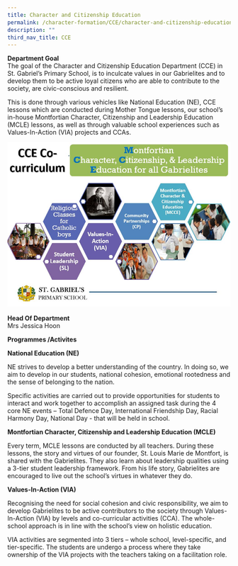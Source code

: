 ```yaml
---
title: Character and Citizenship Education
permalink: /character-formation/CCE/character-and-citizenship-education/
description: ""
third_nav_title: CCE
---
```

**Department Goal**   
The goal of the Character and Citizenship Education Department (CCE) in St. Gabriel’s Primary School, is to inculcate values in our Gabrielites and to develop them to be active loyal citizens who are able to contribute to the society, are civic-conscious and resilient.

This is done through various vehicles like National Education (NE), CCE lessons which are conducted during Mother Tongue lessons, our school’s in-house Montfortian Character, Citizenship and Leadership Education (MCLE) lessons, as well as through valuable school experiences such as Values-In-Action (VIA) projects and CCAs.

![](/images/CCE%20Curriculum.jpeg)

**Head Of Department**  
Mrs Jessica Hoon  
  
**Programmes /Activites** 

**National Education (NE)**  

NE strives to develop a better understanding of the country. In doing so, we aim to develop in our students, national cohesion, emotional rootedness and the sense of belonging to the nation.

Specific activities are carried out to provide opportunities for students to interact and work together to accomplish an assigned task during the 4 core NE events – Total Defence Day, International Friendship Day, Racial Harmony Day, National Day - that will be held in school.

  

**Montfortian Character, Citizenship and Leadership Education (MCLE)**  

Every term, MCLE lessons are conducted by all teachers. During these lessons, the story and virtues of our founder, St. Louis Marie de Montfort, is shared with the Gabrielites. They also learn about leadership qualities using a 3-tier student leadership framework. From his life story, Gabrielites are encouraged to live out the school’s virtues in whatever they do.

**Values-In-Action (VIA)**

Recognising the need for social cohesion and civic responsibility, we aim to develop Gabrielites to be active contributors to the society through Values-In-Action (VIA) by levels and co-curricular activities (CCA). The whole-school approach is in line with the school’s view on holistic education.

VIA activities are segmented into 3 tiers – whole school, level-specific, and tier-specific. The students are undergo a process where they take ownership of the VIA projects with the teachers taking on a facilitation role.
